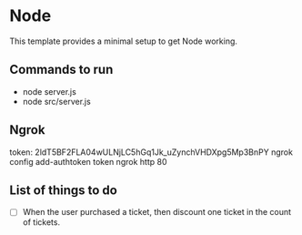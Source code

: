 # Node

This template provides a minimal setup to get Node working.

## Commands to run

- node server.js
- node src/server.js

## Ngrok

token: 2ldT5BF2FLA04wULNjLC5hGq1Jk_uZynchVHDXpg5Mp3BnPY
ngrok config add-authtoken token
ngrok http 80

## List of things to do

- [ ] When the user purchased a ticket, then discount one ticket in the count of  tickets.
